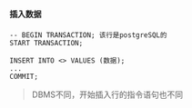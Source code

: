 #### 插入数据
```mysql
-- BEGIN TRANSACTION; 该行是postgreSQL的
START TRANSACTION;

INSERT INTO <> VALUES (数据);
...
COMMIT;
```
>DBMS不同，开始插入行的指令语句也不同